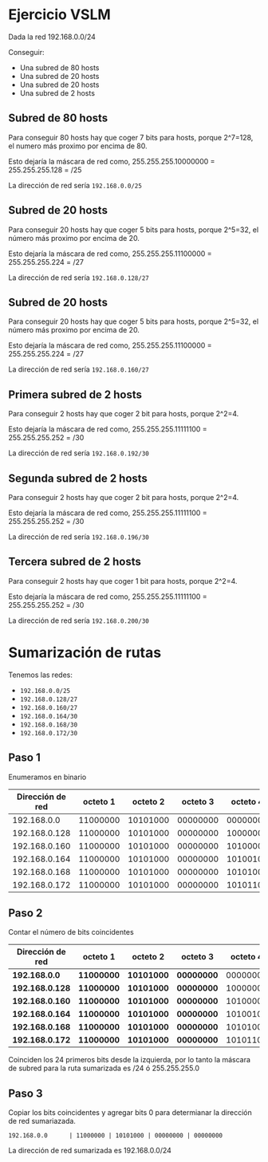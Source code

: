 # Ejercicio VSLM

Dada la red 192.168.0.0/24

Conseguir:

+ Una subred de 80 hosts
+ Una subred de 20 hosts
+ Una subred de 20 hosts
+ Una subred de 2 hosts

## Subred de 80 hosts

Para conseguir 80 hosts hay que coger 7 bits para hosts, porque 2^7=128, el numero más proximo por encima de 80.

Esto dejaría la máscara de red como, 255.255.255.10000000 = 255.255.255.128 = /25

La dirección de red sería `192.168.0.0/25`

## Subred de 20 hosts

Para conseguir 20 hosts hay que coger 5 bits para hosts, porque 2^5=32, el número más proximo por encima de 20.

Esto dejaría la máscara de red como, 255.255.255.11100000 = 255.255.255.224 = /27

La dirección de red sería `192.168.0.128/27`

## Subred de 20 hosts

Para conseguir 20 hosts hay que coger 5 bits para hosts, porque 2^5=32, el número más proximo por encima de 20.

Esto dejaría la máscara de red como, 255.255.255.11100000 = 255.255.255.224 = /27

La dirección de red sería `192.168.0.160/27`

## Primera subred de 2 hosts

Para conseguir 2 hosts hay que coger 2 bit para hosts, porque 2^2=4.

Esto dejaría la máscara de red como, 255.255.255.11111100 = 255.255.255.252 = /30

La dirección de red sería `192.168.0.192/30`

## Segunda subred de 2 hosts

Para conseguir 2 hosts hay que coger 2 bit para hosts, porque 2^2=4.

Esto dejaría la máscara de red como, 255.255.255.11111100 = 255.255.255.252 = /30

La dirección de red sería `192.168.0.196/30`

## Tercera subred de 2 hosts

Para conseguir 2 hosts hay que coger 1 bit para hosts, porque 2^2=4.

Esto dejaría la máscara de red como, 255.255.255.11111100 = 255.255.255.252 = /30

La dirección de red sería `192.168.0.200/30`

# Sumarización de rutas

Tenemos las redes:

+ `192.168.0.0/25`
+ `192.168.0.128/27`
+ `192.168.0.160/27`
+ `192.168.0.164/30`
+ `192.168.0.168/30`
+ `192.168.0.172/30`

## Paso 1

Enumeramos en binario

| Dirección de red | octeto 1 | octeto 2 | octeto 3 | octeto 4 |
|------------------|----------|----------|----------|----------|
| 192.168.0.0      | 11000000 | 10101000 | 00000000 | 00000000 |
| 192.168.0.128    | 11000000 | 10101000 | 00000000 | 10000000 |
| 192.168.0.160    | 11000000 | 10101000 | 00000000 | 10100000 |
| 192.168.0.164    | 11000000 | 10101000 | 00000000 | 10100100 |
| 192.168.0.168    | 11000000 | 10101000 | 00000000 | 10101000 |
| 192.168.0.172    | 11000000 | 10101000 | 00000000 | 10101100 |

## Paso 2

Contar el número de bits coincidentes

| Dirección de red | octeto 1 | octeto 2 | octeto 3 | octeto 4 |
|------------------|----------|----------|----------|----------|
| **192.168.0.0**      | **11000000** | **10101000** | **00000000** | 00000000 |
| **192.168.0.128**    | **11000000** | **10101000** | **00000000** | 10000000 |
| **192.168.0.160**    | **11000000** | **10101000** | **00000000** | 10100000 |
| **192.168.0.164**    | **11000000** | **10101000** | **00000000** | 10100100 |
| **192.168.0.168**    | **11000000** | **10101000** | **00000000** | 10101000 |
| **192.168.0.172**    | **11000000** | **10101000** | **00000000** | 10101100 |

Coinciden los 24 primeros bits desde la izquierda, por lo tanto la máscara de subred para la ruta sumarizada es /24 ó 255.255.255.0

## Paso 3

Copiar los bits coincidentes y agregar bits 0 para determianar la dirección de red sumariazada.

`192.168.0.0      | 11000000 | 10101000 | 00000000 | 00000000`

La dirección de red sumarizada es 192.168.0.0/24
